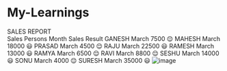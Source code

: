 # My-Learnings
SALES REPORT			
Sales Persons	Month	Sales	Result
GANESH	March	7500	😌
MAHESH	March	18000	😃
PRASAD	March	4500	😌
RAJU	March	22500	😃
RAMESH	March	13000	😃
RAMYA	March	6500	😌
RAVI	March	8800	😌
SESHU	March	14000	😃
SONU	March	4000	😌
SURESH	March	35000	😃
![image](https://user-images.githubusercontent.com/66559457/222322235-b4c13ce4-d7a7-4ca7-9f65-b85ae1266341.png)
